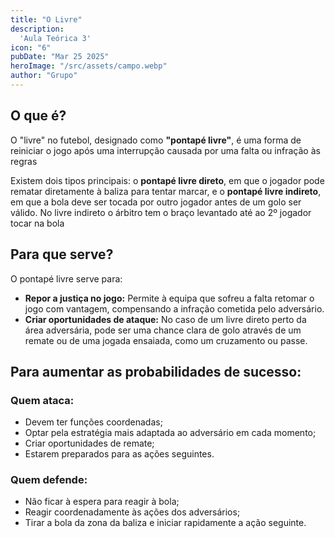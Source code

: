 ```yaml
---
title: "O Livre"
description:
  'Aula Teórica 3'
icon: "6"
pubDate: "Mar 25 2025"
heroImage: "/src/assets/campo.webp"
author: "Grupo"
---
```


## O que é?  

O "livre" no futebol, designado como __"pontapé livre"__, é uma forma de reiniciar o jogo após uma interrupção causada por uma falta ou infração às regras 

Existem dois tipos principais: o __pontapé livre direto__, em que o jogador pode rematar diretamente à baliza para tentar marcar, e o __pontapé livre indireto__, em que a bola deve ser tocada por outro jogador antes de um golo ser válido. No livre indireto o árbitro tem o braço levantado até ao 2º jogador tocar na bola 

## Para que serve? 

O pontapé livre serve para: 

- __Repor a justiça no jogo:__ Permite à equipa que sofreu a falta retomar o jogo com vantagem, compensando a infração cometida pelo adversário. 
- __Criar oportunidades de ataque:__ No caso de um livre direto perto da área adversária, pode ser uma chance clara de golo através de um remate ou de uma jogada ensaiada, como um cruzamento ou passe. 

## Para aumentar as probabilidades de sucesso: 

### Quem ataca:  

- Devem ter funções coordenadas; 
- Optar pela estratégia mais adaptada ao adversário em cada momento;  
- Criar oportunidades de remate; 
- Estarem preparados para as ações seguintes. 

### Quem defende:

- Não ficar à espera para reagir à bola; 
- Reagir coordenadamente às ações dos adversários; 
- Tirar a bola da zona da baliza e iniciar rapidamente a ação seguinte. 